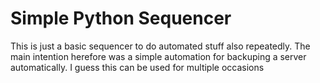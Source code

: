 # Simple Python Sequencer

This is just a basic sequencer to do automated stuff also repeatedly. The main intention herefore was a simple automation for backuping a server automatically. I guess this can be used for multiple occasions

